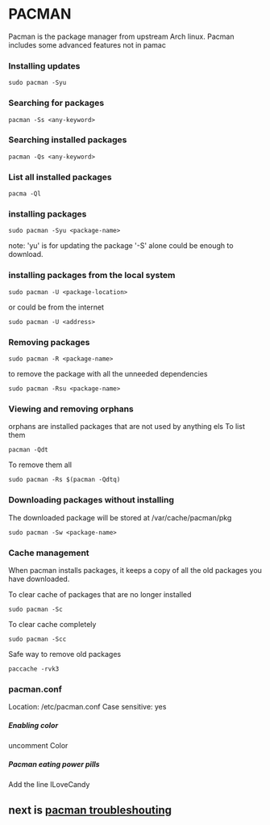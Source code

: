# PACMAN
 Pacman is the package manager from upstream Arch linux.
 Pacman includes some advanced features not in pamac
 
### Installing updates 
```
sudo pacman -Syu
```
### Searching for packages 
```
pacman -Ss <any-keyword>
```
### Searching installed packages 
```
pacman -Qs <any-keyword>
```
### List all installed packages 
```
pacma -Ql
```
### installing packages
```
sudo pacman -Syu <package-name>
```
 note: 'yu' is for updating the package '-S' alone could be enough to download.
### installing packages from the local system
```
sudo pacman -U <package-location>
```
or could be from the internet 
```
sudo pacman -U <address>
```
### Removing packages
```
sudo pacman -R <package-name>
```
to remove the package with all the unneeded dependencies
```
sudo pacman -Rsu <package-name>
```
### Viewing and removing orphans 
orphans are installed packages that are not used by anything els
To list them
```
pacman -Qdt
```
To remove them all
```
sudo pacman -Rs $(pacman -Qdtq)
```
### Downloading packages without installing 
The downloaded package will be stored at /var/cache/pacman/pkg
```
sudo pacman -Sw <package-name>
```

### Cache management
When pacman installs packages, it keeps a copy of all the old packages you have downloaded. 

 To clear cache of packages that are no longer installed 
```
sudo pacman -Sc
```
 To clear cache completely
```
sudo pacman -Scc
```
 Safe way to remove old packages 

```
paccache -rvk3
```

### pacman.conf
Location: /etc/pacman.conf
Case sensitive: yes 

##### Enabling color 
uncomment Color

##### Pacman eating power pills 
Add the line ILoveCandy


## next is [pacman troubleshouting](https://wiki.manjaro.org/index.php?title=Pacman_troubleshooting)


